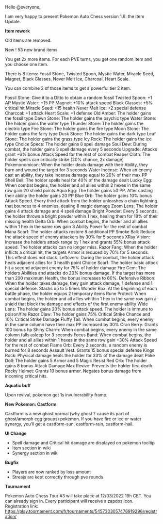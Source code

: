Hello @everyone,

I am very happy to present Pokemon Auto Chess version 1.6: the Item Update.

**Item rework**

Old items are removed.

New ! 53 new brand items.

You get 2x more items. For each PVE turns, you get one random item and you choose one item.

There is 8 items: Fossil Stone, Twisted Spoon, Mystic Water, Miracle Seed, Magnet, Black Glasses, Never Melt Ice, Charcoal, Heart Scale.

You can combine 2 of those items to get a powerful tier 2 item.

Fossil Stone: Give it to a Ditto to obtain a random fossil
Twisted Spoon: +1 AP
Mystic Water: +15 PP
Magnet: +10% attack speed
Black Glasses: +5% critical hit
Miracle Seed: +15 health
Never Melt Ice: +2 special defense
Charcoal: +1 attack
Heart Scale: +1 defense
Old Amber: The holder gains the fossil type
Dawn Stone: The holder gains the psychic type
Water Stone: The holder gains the water type
Thunder Stone: The holder gains the electric type
Fire Stone: The holder gains the fire type
Moon Stone: The holder gains the fairy type
Dusk Stone: The holder gains the dark type
Leaf Stone: The holder gains the grass type
Icy Rock: The holder gains the ice type
Choice Specs: The holder gains 8 spell damage
Soul Dew: During combat, the holder gains 3 spell damage every 5 seconds
Upgrade: Attacks grant +6% bonus Attack Speed for the rest of combat
Reaper Cloth: The holder spells can critically strike (20% chance, 2x damage)
Pokemonomicon: When the holder deals damage with their Ability, they burn and wound the target for 3 seconds
Water Incense: When an enemy cast an ability, they take incense damage equal to 20% of their max PP
Shell Bell: The holder spells heal for 40% of the damage dealt
Lucky Egg: When combat begins, the holder and all allies within 2 hexes in the same row gain 20 shield points
Aqua Egg: The holder gains 50 PP. After casting their ability the holder gains 20 PP
Blue Orb: The holder gains 10% bonus Attack Speed. Every third attack from the holder unleashes a chain lightning that bounces to 4 enemies, dealing 8 magic damage
Zoom Lens: The holder gains 4 attack damage and 4 spell damage
Bright Powder: Every 5 seconds, the holder throws a bright powder within 1 hex, healing them for 18% of their missing health
Delta Orb: When combat begins, the holder and all allies within 1 hex in the same row gain 3 Ability Power for the rest of combat
Mana Scarf: The holder attacks restore 8 additional PP
Smoke Ball: Reduce the attack speed of enemy attackers by 30% for 5 seconds
XRay Vision: Increase the holders attack range by 1 hex and grants 55% bonus attack speed. The holder attacks can no longer miss.
Razor Fang: When the holder inflicts a critical hit, the targets Armor is reduced by 70% for 5 seconds. This effect does not stack.
Leftovers: During  the combat, the holder attack heals adjacent allies for 3 health point
Choice Scarf: The holder basic attack hit a second adjacent enemy for 75% of holder damage
Fire Gem: The holders Abilities and attacks do 20% bonus damage. If the target has more than 200 maximum Health, the bonus increases to 60%.
Defensive Ribbon: When the holder takes damage, they gain attack damage, 1 defense and 1 special defense. Stacks up to 5 times
Wonder Box: At the beginning of each battle phase, the holder equips 2 temporary items
Rune Protect: When combat begins, the holder and all allies whithin 1 hex in the same row gain a shield that block the damage and effects of the first enemy ability
Wide Lens: The holder gains 20% bonus attack speed. The holder is immune to poison/fire
Razor Claw: The holder gains 75% Critical Strike Chance and 10% Critical Strike Damage
Fluffy Tail: When combat begins, every enemy in the same column have their max PP increased by 30%
Oran Berry: Grants 100 bonus hp
Shiny Charm: When combat begins, every enemy in the same column falls asleep for 3 seconds
Focus Band: When combat begins, the holder and all allies within 1 hexes in the same row gain +30% Attack Speed for the rest of combat
Flame Orb: Every 2 seconds, a random enemy is burned for 8 seconds
Assault Vest: Grants 15 bonus special defense
Kings Rock: Physical damage heals the holder for 33% of the damage dealt
Poke Doll: The holder gains 5 Armor and 5 Magic Resist
Red Orb: The holder gains 8 bonus Attack Damage
Max Revive: Prevents the holder first death
Rocky Helmet: Grants 10 bonus armor. Negates bonus damage from incoming critical hits.

**Aquatic buff**

Upon revival, pokemon get 1s invulnerability frame.

**New Pokemon: Castform**

Castform is a new ghost normal (why ghost ? cause its part of ghost/amorph egg groups) pokemon. If you have fire or ice or water synergy, you'll get a castform-sun, castform-rain, castform-hail.

**UI Change**

- Spell damage and Critical hit damage are displayed on pokemon tooltip
- Item section in wiki
- Synergy section in wiki

**Bugfix**

- Players are now ranked by loss amount
- Streajs are kept correctly through pve rounds

**Tournament**

Pokemon Auto Chess Tour #3 will take place at 12/03/2022 19h CET. You can already sign in. Every participant will receive a zapdos icon.
Registration link: https://play.toornament.com/fr/tournaments/5457303057476919296/registration/